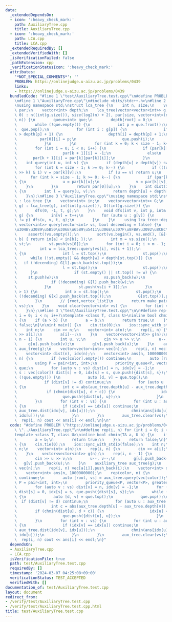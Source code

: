 ```yaml
---
data:
  _extendedDependsOn:
  - icon: ':heavy_check_mark:'
    path: AuxiliaryTree.cpp
    title: AuxiliaryTree.cpp
  - icon: ':heavy_check_mark:'
    path: LCA.cpp
    title: LCA.cpp
  _extendedRequiredBy: []
  _extendedVerifiedWith: []
  _isVerificationFailed: false
  _pathExtension: cpp
  _verificationStatusIcon: ':heavy_check_mark:'
  attributes:
    '*NOT_SPECIAL_COMMENTS*': ''
    PROBLEM: https://onlinejudge.u-aizu.ac.jp/problems/0439
    links:
    - https://onlinejudge.u-aizu.ac.jp/problems/0439
  bundledCode: "#line 1 \"test/AuxiliaryTree.test.cpp\"\n#define PROBLEM \"https://onlinejudge.u-aizu.ac.jp/problems/0439\"\
    \n#line 1 \"AuxiliaryTree.cpp\"\n#include <bits/stdc++.h>\n#line 2 \"LCA.cpp\"\
    \nusing namespace std;\nstruct lca_tree {\n    int n, size;\n    vector<vector<int>>\
    \ par;\n    vector<int> depth;\n    lca_tree(vector<vector<int>> g, int root =\
    \ 0) : n((int)g.size()), size(log2(n) + 2), par(size, vector<int>(n, -1)), depth(vector<int>(n,\
    \ n)) {\n        queue<int> que;\n        depth[root] = 0;\n        que.push(root);\n\
    \        while (!que.empty()) {\n            int p = que.front();\n          \
    \  que.pop();\n            for (int i : g[p]) {\n                if (depth[i]\
    \ > depth[p] + 1) {\n                    depth[i] = depth[p] + 1;\n          \
    \          par[0][i] = p;\n                    que.push(i);\n                }\n\
    \            }\n        }\n        for (int k = 0; k < size - 1; k++) {\n    \
    \        for (int i = 0; i < n; i++) {\n                if (par[k][i] == -1)\n\
    \                    par[k + 1][i] = -1;\n                else\n             \
    \       par[k + 1][i] = par[k][par[k][i]];\n            }\n        }\n    }\n\
    \    int query(int u, int v) {\n        if (depth[u] > depth[v]) swap(u, v);\n\
    \        for (int k = size - 1; k >= 0; k--) {\n            if (((depth[v] - depth[u])\
    \ >> k) & 1) v = par[k][v];\n            if (u == v) return u;\n        }\n  \
    \      for (int k = size - 1; k >= 0; k--) {\n            if (par[k][u] != par[k][v])\
    \ {\n                u = par[k][u];\n                v = par[k][v];\n        \
    \    }\n        }\n        return par[0][u];\n    }\n    int dist(int u, int v)\
    \ {\n        int l = query(u, v);\n        return depth[u] + depth[v] - 2 * depth[l];\n\
    \    }\n};\n#line 3 \"AuxiliaryTree.cpp\"\nusing namespace std;\nstruct auxiliary_tree\
    \ : lca_tree {\n    vector<int> in;\n    vector<vector<int>> G;\n    auxiliary_tree(vector<vector<int>>&\
    \ g) : lca_tree(g), in((int)g.size()), G((int)g.size()) {\n        int t = 0;\n\
    \        dfs(0, -1, t, g);\n    }\n    void dfs(int v, int p, int& t, vector<vector<int>>&\
    \ g) {\n        in[v] = t++;\n        for (auto u : g[v]) {\n            if (u\
    \ != p) dfs(u, v, t, g);\n        }\n    }\n    using lca_tree::depth;\n    pair<int,\
    \ vector<int>> query(vector<int> vs, bool decending = false) {\n        // decending:\u89AA\
    \u304B\u3089\u5B50\u306E\u65B9\u5411\u306E\u307F\u8FBA\u3092\u8CBC\u308B\n   \
    \     assert(!vs.empty());\n        sort(vs.begin(), vs.end(), [&](int a, int\
    \ b) { return in[a] < in[b]; });\n        int m = vs.size();\n        stack<int>\
    \ st;\n        st.push(vs[0]);\n        for (int i = 0; i < m - 1; i++) {\n  \
    \          int w = lca_tree::query(vs[i], vs[i + 1]);\n            if (w != vs[i])\
    \ {\n                int l = st.top();\n                st.pop();\n          \
    \      while (!st.empty() && depth[w] < depth[st.top()]) {\n                 \
    \   if (!decending) G[l].push_back(st.top());\n                    G[st.top()].push_back(l);\n\
    \                    l = st.top();\n                    st.pop();\n          \
    \      }\n                if (st.empty() || st.top() != w) {\n               \
    \     st.push(w);\n                    vs.push_back(w);\n                }\n \
    \               if (!decending) G[l].push_back(w);\n                G[w].push_back(l);\n\
    \            }\n            st.push(vs[i + 1]);\n        }\n        while (st.size()\
    \ > 1) {\n            int x = st.top();\n            st.pop();\n            if\
    \ (!decending) G[x].push_back(st.top());\n            G[st.top()].push_back(x);\n\
    \        }\n        // {root,vertex_list}\n        return make_pair(st.top(),\
    \ vs);\n    }\n    void clear(vector<int> vs) {\n        for (int v : vs) G[v].clear();\n\
    \    }\n};\n#line 3 \"test/AuxiliaryTree.test.cpp\"\n\n#define rep(i, n) for (int\
    \ i = 0; i < n; i++)\ntemplate <class T, class U>\ninline bool chmin(T& a, U b)\
    \ {\n    if (a > b) {\n        a = b;\n        return true;\n    }\n    return\
    \ false;\n}\n\nint main() {\n    cin.tie(0);\n    ios::sync_with_stdio(false);\n\
    \    int n;\n    cin >> n;\n    vector<int> a(n);\n    rep(i, n) {\n        cin\
    \ >> a[i];\n        a[i]--;\n    }\n    vector<vector<int>> g(n);\n    rep(i,\
    \ n - 1) {\n        int u, v;\n        cin >> u >> v;\n        u--, v--;\n   \
    \     g[u].push_back(v);\n        g[v].push_back(u);\n    }\n    auxiliary_tree\
    \ aux_tree(g);\n    vector<vector<int>> vec(n);\n    rep(i, n) vec[a[i]].push_back(i);\n\
    \    vector<int> dist(n), idx(n);\n    vector<int> ans(n, 1000000000);\n    rep(color,\
    \ n) {\n        if (vec[color].empty()) continue;\n        auto [root, vs] = aux_tree.query(vec[color]);\n\
    \        using P = pair<int, int>;\n        priority_queue<P, vector<P>, greater<P>>\
    \ que;\n        for (auto v : vs) dist[v] = n, idx[v] = -1;\n        for (int\
    \ s : vec[color]) dist[s] = 0, idx[s] = s, que.push({dist[s], s});\n        while\
    \ (!que.empty()) {\n            auto [d, v] = que.top();\n            que.pop();\n\
    \            if (dist[v] != d) continue;\n            for (auto u : aux_tree.G[v])\
    \ {\n                int c = abs(aux_tree.depth[u] - aux_tree.depth[v]);\n   \
    \             if (chmin(dist[u], d + c)) {\n                    idx[u] = idx[v];\n\
    \                    que.push({dist[u], u});\n                }\n            }\n\
    \        }\n        for (int v : vs) {\n            for (int u : aux_tree.G[v])\
    \ {\n                if (idx[v] == idx[u]) continue;\n                chmin(ans[idx[v]],\
    \ aux_tree.dist(idx[v], idx[u]));\n                chmin(ans[idx[u]], aux_tree.dist(idx[v],\
    \ idx[u]));\n            }\n        }\n        aux_tree.clear(vs);\n    }\n  \
    \  rep(i, n) cout << ans[i] << endl;\n}\n"
  code: "#define PROBLEM \"https://onlinejudge.u-aizu.ac.jp/problems/0439\"\n#include\
    \ \"../AuxiliaryTree.cpp\"\n\n#define rep(i, n) for (int i = 0; i < n; i++)\n\
    template <class T, class U>\ninline bool chmin(T& a, U b) {\n    if (a > b) {\n\
    \        a = b;\n        return true;\n    }\n    return false;\n}\n\nint main()\
    \ {\n    cin.tie(0);\n    ios::sync_with_stdio(false);\n    int n;\n    cin >>\
    \ n;\n    vector<int> a(n);\n    rep(i, n) {\n        cin >> a[i];\n        a[i]--;\n\
    \    }\n    vector<vector<int>> g(n);\n    rep(i, n - 1) {\n        int u, v;\n\
    \        cin >> u >> v;\n        u--, v--;\n        g[u].push_back(v);\n     \
    \   g[v].push_back(u);\n    }\n    auxiliary_tree aux_tree(g);\n    vector<vector<int>>\
    \ vec(n);\n    rep(i, n) vec[a[i]].push_back(i);\n    vector<int> dist(n), idx(n);\n\
    \    vector<int> ans(n, 1000000000);\n    rep(color, n) {\n        if (vec[color].empty())\
    \ continue;\n        auto [root, vs] = aux_tree.query(vec[color]);\n        using\
    \ P = pair<int, int>;\n        priority_queue<P, vector<P>, greater<P>> que;\n\
    \        for (auto v : vs) dist[v] = n, idx[v] = -1;\n        for (int s : vec[color])\
    \ dist[s] = 0, idx[s] = s, que.push({dist[s], s});\n        while (!que.empty())\
    \ {\n            auto [d, v] = que.top();\n            que.pop();\n          \
    \  if (dist[v] != d) continue;\n            for (auto u : aux_tree.G[v]) {\n \
    \               int c = abs(aux_tree.depth[u] - aux_tree.depth[v]);\n        \
    \        if (chmin(dist[u], d + c)) {\n                    idx[u] = idx[v];\n\
    \                    que.push({dist[u], u});\n                }\n            }\n\
    \        }\n        for (int v : vs) {\n            for (int u : aux_tree.G[v])\
    \ {\n                if (idx[v] == idx[u]) continue;\n                chmin(ans[idx[v]],\
    \ aux_tree.dist(idx[v], idx[u]));\n                chmin(ans[idx[u]], aux_tree.dist(idx[v],\
    \ idx[u]));\n            }\n        }\n        aux_tree.clear(vs);\n    }\n  \
    \  rep(i, n) cout << ans[i] << endl;\n}"
  dependsOn:
  - AuxiliaryTree.cpp
  - LCA.cpp
  isVerificationFile: true
  path: test/AuxiliaryTree.test.cpp
  requiredBy: []
  timestamp: '2024-03-07 04:25:08+09:00'
  verificationStatus: TEST_ACCEPTED
  verifiedWith: []
documentation_of: test/AuxiliaryTree.test.cpp
layout: document
redirect_from:
- /verify/test/AuxiliaryTree.test.cpp
- /verify/test/AuxiliaryTree.test.cpp.html
title: test/AuxiliaryTree.test.cpp
---
```

